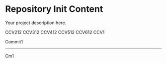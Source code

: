 Repository Init Content
=======================

Your project description here.

CCV212
CCV312
CCV412
CCV512
CCV612
CCV1

Commit1

-------------------------
Cm1
